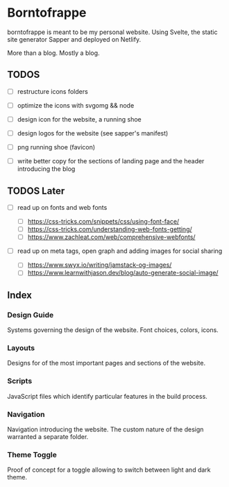 # Borntofrappe

borntofrappe is meant to be my personal website. Using Svelte, the static site generator Sapper and deployed on Netlify.

More than a blog. Mostly a blog.

## TODOS

- [ ] restructure icons folders

- [ ] optimize the icons with svgomg && node

- [ ] design icon for the website, a running shoe

- [ ] design logos for the website (see sapper's manifest)

- [ ] png running shoe (favicon)

- [ ] write better copy for the sections of landing page and the header introducing the blog

## TODOS Later

- [ ] read up on fonts and web fonts

  - [ ] https://css-tricks.com/snippets/css/using-font-face/
  - [ ] https://css-tricks.com/understanding-web-fonts-getting/
  - [ ] https://www.zachleat.com/web/comprehensive-webfonts/

- [ ] read up on meta tags, open graph and adding images for social sharing

  - [ ] https://www.swyx.io/writing/jamstack-og-images/
  - [ ] https://www.learnwithjason.dev/blog/auto-generate-social-image/

## Index

### Design Guide

Systems governing the design of the website. Font choices, colors, icons.

### Layouts

Designs for of the most important pages and sections of the website.

### Scripts

JavaScript files which identify particular features in the build process.

### Navigation

Navigation introducing the website. The custom nature of the design warranted a separate folder.

### Theme Toggle

Proof of concept for a toggle allowing to switch between light and dark theme.
